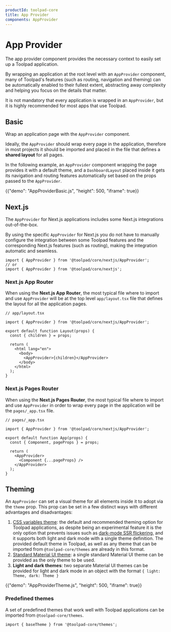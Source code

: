 ```yaml
---
productId: toolpad-core
title: App Provider
components: AppProvider
---
```


# App Provider

<p class="description">The app provider component provides the necessary context to easily set up a Toolpad application.</p>

By wrapping an application at the root level with an `AppProvider` component, many of Toolpad's features (such as routing, navigation and theming) can be automatically enabled to their fullest extent, abstracting away complexity and helping you focus on the details that matter.

It is not mandatory that every application is wrapped in an `AppProvider`, but it is highly recommended for most apps that use Toolpad.

## Basic

Wrap an application page with the `AppProvider` component.

Ideally, the `AppProvider` should wrap every page in the application, therefore in most projects it should be imported and placed in the file that defines a **shared layout** for all pages.

In the following example, an `AppProvider` component wrapping the page provides it with a default theme, and a `DashboardLayout` placed inside it gets its navigation and routing features automatically set based on the props passed to the `AppProvider`.

{{"demo": "AppProviderBasic.js", "height": 500, "iframe": true}}

## Next.js

The `AppProvider` for Next.js applications includes some Next.js integrations out-of-the-box.

By using the specific `AppProvider` for Next.js you do not have to manually configure the integration between some Toolpad features and the corresponding Next.js features (such as routing), making the integration automatic and seamless.

```tsx
import { AppProvider } from '@toolpad/core/nextjs/AppProvider';
// or
import { AppProvider } from '@toolpad/core/nextjs';
```

### Next.js App Router

When using the **Next.js App Router**, the most typical file where to import and use `AppProvider` will be at the top level `app/layout.tsx` file that defines the layout for all the application pages.

```tsx
// app/layout.tsx

import { AppProvider } from '@toolpad/core/nextjs/AppProvider';

export default function Layout(props) {
  const { children } = props;

  return (
    <html lang="en">
      <body>
        <AppProvider>{children}</AppProvider>
      </body>
    </html>
  );
}
```

### Next.js Pages Router

When using the **Next.js Pages Router**, the most typical file where to import and use `AppProvider` in order to wrap every page in the application will be the `pages/_app.tsx` file.

```tsx
// pages/_app.tsx

import { AppProvider } from '@toolpad/core/nextjs/AppProvider';

export default function App(props) {
  const { Component, pageProps } = props;

  return (
    <AppProvider>
      <Component {...pageProps} />
    </AppProvider>
  );
}
```

## Theming

An `AppProvider` can set a visual theme for all elements inside it to adopt via the `theme` prop. This prop can be set in a few distinct ways with different advantages and disadvantages:

1. [CSS variables theme](https://mui.com/material-ui/experimental-api/css-theme-variables/overview/): the default and recommended theming option for Toolpad applications, as despite being an experimental feature it is the only option that prevents issues such as [dark-mode SSR flickering](https://github.com/mui/material-ui/issues/27651), and it supports both light and dark mode with a single theme definition. The provided default theme in Toolpad, as well as any theme that can be imported from `@toolpad-core/themes` are already in this format.
2. [Standard Material UI theme](https://mui.com/material-ui/customization/theming/): a single standard Material UI theme can be provided as the only theme to be used.
3. **Light and dark themes**: two separate Material UI themes can be provided for light and dark mode in an object with the format `{ light: Theme, dark: Theme }`

{{"demo": "AppProviderTheme.js", "height": 500, "iframe": true}}

### Predefined themes

A set of predefined themes that work well with Toolpad applications can be imported from `@toolpad-core/themes`.

```tsx
import { baseTheme } from '@toolpad-core/themes';
```
